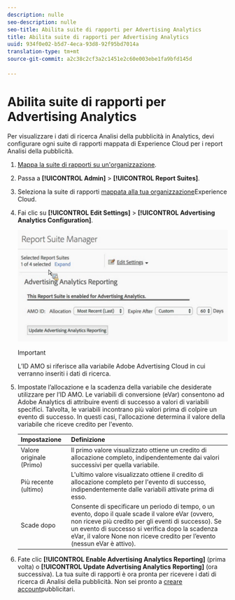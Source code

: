```yaml
---
description: nulle
seo-description: nulle
seo-title: Abilita suite di rapporti per Advertising Analytics
title: Abilita suite di rapporti per Advertising Analytics
uuid: 934f0e02-b5d7-4eca-93d8-92f95bd7014a
translation-type: tm+mt
source-git-commit: a2c38c2cf3a2c1451e2c60e003ebe1fa9bfd145d

---
```



# Abilita suite di rapporti per Advertising Analytics

Per visualizzare i dati di ricerca Analisi della pubblicità in Analytics, devi configurare ogni suite di rapporti mappata di Experience Cloud per i report Analisi della pubblicità.

1. [Mappa la suite di rapporti su un'organizzazione](https://marketing.adobe.com/resources/help/en_US/mcloud/map-report-suite.html).
1. Passa a **[!UICONTROL Admin]** &gt; **[!UICONTROL Report Suites]**.

1. Seleziona la suite di rapporti [mappata alla tua organizzazione](https://marketing.adobe.com/resources/help/en_US/mcloud/map-report-suite.html)Experience Cloud.
1. Fai clic su **[!UICONTROL Edit Settings]** &gt; **[!UICONTROL Advertising Analytics Configuration]**.

   ![](assets/aa_reporting.png)

   >[!IMPORTANT]
   >
   >L’ID AMO si riferisce alla variabile Adobe Advertising Cloud in cui verranno inseriti i dati di ricerca.

1. Impostate l’allocazione e la scadenza della variabile che desiderate utilizzare per l’ID AMO. Le variabili di conversione (eVar) consentono ad Adobe Analytics di attribuire eventi di successo a valori di variabili specifici. Talvolta, le variabili incontrano più valori prima di colpire un evento di successo. In questi casi, l'allocazione determina il valore della variabile che riceve credito per l'evento.

   | Impostazione | Definizione |
   |--- |--- |
   | Valore originale (Primo) | Il primo valore visualizzato ottiene un credito di allocazione completo, indipendentemente dai valori successivi per quella variabile. |
   | Più recente (ultimo) | L'ultimo valore visualizzato ottiene il credito di allocazione completo per l'evento di successo, indipendentemente dalle variabili attivate prima di esso. |
   | Scade dopo | Consente di specificare un periodo di tempo, o un evento, dopo il quale scade il valore eVar (ovvero, non riceve più credito per gli eventi di successo).  Se un evento di successo si verifica dopo la scadenza eVar, il valore None non riceve credito per l’evento (nessun eVar è attivo). |

1. Fate clic **[!UICONTROL Enable Advertising Analytics Reporting]** (prima volta) o **[!UICONTROL Update Advertising Analytics Reporting]** (ora successiva). La tua suite di rapporti è ora pronta per ricevere i dati di ricerca di Analisi della pubblicità. Non sei pronto a [creare account](../../../integrate/c-advertising-analytics/c-adanalytics-workflow/aa-create-ad-account.md#concept_1958E8C15C334E8B9DC510EC8D5DCA7C)pubblicitari.

